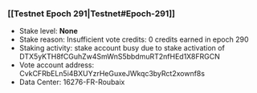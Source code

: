 ### [[Testnet Epoch 291|Testnet#Epoch-291]]
* Stake level: **None**
* Stake reason: Insufficient vote credits: 0 credits earned in epoch 290
* Staking activity: stake account busy due to stake activation of DTX5yKTH8fCGuhZw4SmWnS5bbdmuRT2nfHEd1X8FRGCN
* Vote account address: CvkCFRbELn5i4BXUYzrHeGuxeJWkqc3byRct2xownf8s
* Data Center: 16276-FR-Roubaix